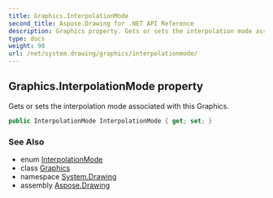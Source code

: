 ```yaml
---
title: Graphics.InterpolationMode
second_title: Aspose.Drawing for .NET API Reference
description: Graphics property. Gets or sets the interpolation mode associated with this Graphics
type: docs
weight: 90
url: /net/system.drawing/graphics/interpolationmode/
---
```

## Graphics.InterpolationMode property

Gets or sets the interpolation mode associated with this Graphics.

```csharp
public InterpolationMode InterpolationMode { get; set; }
```

### See Also

* enum [InterpolationMode](../../../system.drawing.drawing2d/interpolationmode/)
* class [Graphics](../)
* namespace [System.Drawing](../../graphics/)
* assembly [Aspose.Drawing](../../../)


